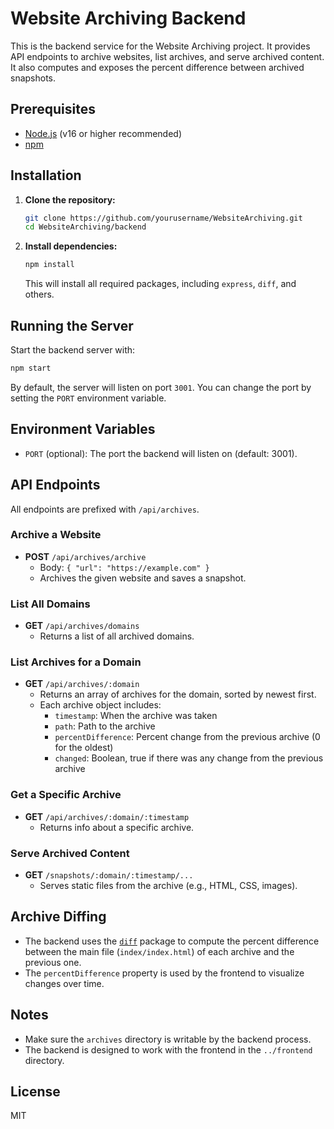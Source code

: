 # Website Archiving Backend

This is the backend service for the Website Archiving project. It provides API endpoints to archive websites, list archives, and serve archived content. It also computes and exposes the percent difference between archived snapshots.

## Prerequisites

- [Node.js](https://nodejs.org/) (v16 or higher recommended)
- [npm](https://www.npmjs.com/)

## Installation

1. **Clone the repository:**
   ```bash
   git clone https://github.com/yourusername/WebsiteArchiving.git
   cd WebsiteArchiving/backend
   ```

2. **Install dependencies:**
   ```bash
   npm install
   ```

   This will install all required packages, including `express`, `diff`, and others.

## Running the Server

Start the backend server with:

```bash
npm start
```

By default, the server will listen on port `3001`. You can change the port by setting the `PORT` environment variable.

## Environment Variables

- `PORT` (optional): The port the backend will listen on (default: 3001).

## API Endpoints

All endpoints are prefixed with `/api/archives`.

### Archive a Website
- **POST** `/api/archives/archive`
  - Body: `{ "url": "https://example.com" }`
  - Archives the given website and saves a snapshot.

### List All Domains
- **GET** `/api/archives/domains`
  - Returns a list of all archived domains.

### List Archives for a Domain
- **GET** `/api/archives/:domain`
  - Returns an array of archives for the domain, sorted by newest first.
  - Each archive object includes:
    - `timestamp`: When the archive was taken
    - `path`: Path to the archive
    - `percentDifference`: Percent change from the previous archive (0 for the oldest)
    - `changed`: Boolean, true if there was any change from the previous archive

### Get a Specific Archive
- **GET** `/api/archives/:domain/:timestamp`
  - Returns info about a specific archive.

### Serve Archived Content
- **GET** `/snapshots/:domain/:timestamp/...`
  - Serves static files from the archive (e.g., HTML, CSS, images).

## Archive Diffing

- The backend uses the [`diff`](https://www.npmjs.com/package/diff) package to compute the percent difference between the main file (`index/index.html`) of each archive and the previous one.
- The `percentDifference` property is used by the frontend to visualize changes over time.

## Notes

- Make sure the `archives` directory is writable by the backend process.
- The backend is designed to work with the frontend in the `../frontend` directory.

## License

MIT

